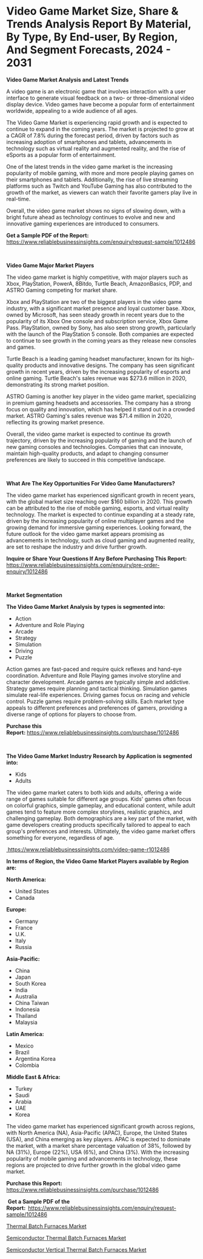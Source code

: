 <p><h1>Video Game Market Size, Share & Trends Analysis Report By Material, By Type, By End-user, By Region, And Segment Forecasts, 2024 - 2031</h1></p><p><strong>Video Game Market Analysis and Latest Trends</strong></p>
<p><p>A video game is an electronic game that involves interaction with a user interface to generate visual feedback on a two- or three-dimensional video display device. Video games have become a popular form of entertainment worldwide, appealing to a wide audience of all ages.</p><p>The Video Game Market is experiencing rapid growth and is expected to continue to expand in the coming years. The market is projected to grow at a CAGR of 7.8% during the forecast period, driven by factors such as increasing adoption of smartphones and tablets, advancements in technology such as virtual reality and augmented reality, and the rise of eSports as a popular form of entertainment.</p><p>One of the latest trends in the video game market is the increasing popularity of mobile gaming, with more and more people playing games on their smartphones and tablets. Additionally, the rise of live streaming platforms such as Twitch and YouTube Gaming has also contributed to the growth of the market, as viewers can watch their favorite gamers play live in real-time.</p><p>Overall, the video game market shows no signs of slowing down, with a bright future ahead as technology continues to evolve and new and innovative gaming experiences are introduced to consumers.</p></p>
<p><strong>Get a Sample PDF of the Report:&nbsp;</strong> <a href="https://www.reliablebusinessinsights.com/enquiry/request-sample/1012486">https://www.reliablebusinessinsights.com/enquiry/request-sample/1012486</a></p>
<p>&nbsp;</p>
<p><strong>Video Game Major Market Players</strong></p>
<p><p>The video game market is highly competitive, with major players such as Xbox, PlayStation, PowerA, 8Bitdo, Turtle Beach, AmazonBasics, PDP, and ASTRO Gaming competing for market share. </p><p>Xbox and PlayStation are two of the biggest players in the video game industry, with a significant market presence and loyal customer base. Xbox, owned by Microsoft, has seen steady growth in recent years due to the popularity of its Xbox One console and subscription service, Xbox Game Pass. PlayStation, owned by Sony, has also seen strong growth, particularly with the launch of the PlayStation 5 console. Both companies are expected to continue to see growth in the coming years as they release new consoles and games.</p><p>Turtle Beach is a leading gaming headset manufacturer, known for its high-quality products and innovative designs. The company has seen significant growth in recent years, driven by the increasing popularity of esports and online gaming. Turtle Beach's sales revenue was $273.6 million in 2020, demonstrating its strong market position.</p><p>ASTRO Gaming is another key player in the video game market, specializing in premium gaming headsets and accessories. The company has a strong focus on quality and innovation, which has helped it stand out in a crowded market. ASTRO Gaming's sales revenue was $71.4 million in 2020, reflecting its growing market presence.</p><p>Overall, the video game market is expected to continue its growth trajectory, driven by the increasing popularity of gaming and the launch of new gaming consoles and technologies. Companies that can innovate, maintain high-quality products, and adapt to changing consumer preferences are likely to succeed in this competitive landscape.</p></p>
<p>&nbsp;</p>
<p><strong>What Are The Key Opportunities For Video Game Manufacturers?</strong></p>
<p><p>The video game market has experienced significant growth in recent years, with the global market size reaching over $160 billion in 2020. This growth can be attributed to the rise of mobile gaming, esports, and virtual reality technology. The market is expected to continue expanding at a steady rate, driven by the increasing popularity of online multiplayer games and the growing demand for immersive gaming experiences. Looking forward, the future outlook for the video game market appears promising as advancements in technology, such as cloud gaming and augmented reality, are set to reshape the industry and drive further growth.</p></p>
<p><strong>Inquire or Share Your Questions If Any Before Purchasing This Report:</strong> <a href="https://www.reliablebusinessinsights.com/enquiry/pre-order-enquiry/1012486">https://www.reliablebusinessinsights.com/enquiry/pre-order-enquiry/1012486</a></p>
<p>&nbsp;</p>
<p><strong>Market Segmentation</strong></p>
<p><strong>The Video Game Market Analysis by types is segmented into:</strong></p>
<p><ul><li>Action</li><li>Adventure and Role Playing</li><li>Arcade</li><li>Strategy</li><li>Simulation</li><li>Driving</li><li>Puzzle</li></ul></p>
<p><p>Action games are fast-paced and require quick reflexes and hand-eye coordination. Adventure and Role Playing games involve storyline and character development. Arcade games are typically simple and addictive. Strategy games require planning and tactical thinking. Simulation games simulate real-life experiences. Driving games focus on racing and vehicle control. Puzzle games require problem-solving skills. Each market type appeals to different preferences and preferences of gamers, providing a diverse range of options for players to choose from.</p></p>
<p><strong>Purchase this Report:&nbsp;</strong><a href="https://www.reliablebusinessinsights.com/purchase/1012486">https://www.reliablebusinessinsights.com/purchase/1012486</a></p>
<p>&nbsp;</p>
<p><strong>The Video Game Market Industry Research by Application is segmented into:</strong></p>
<p><ul><li>Kids</li><li>Adults</li></ul></p>
<p><p>The video game market caters to both kids and adults, offering a wide range of games suitable for different age groups. Kids' games often focus on colorful graphics, simple gameplay, and educational content, while adult games tend to feature more complex storylines, realistic graphics, and challenging gameplay. Both demographics are a key part of the market, with game developers creating products specifically tailored to appeal to each group's preferences and interests. Ultimately, the video game market offers something for everyone, regardless of age.</p></p>
<p><a href="https://www.reliablebusinessinsights.com/video-game-r1012486">&nbsp;https://www.reliablebusinessinsights.com/video-game-r1012486</a></p>
<p><strong>In terms of Region, the Video Game Market Players available by Region are:</strong></p>
<p>
    <p> <strong> North America: </strong>
        <ul>
            <li>United States</li>
            <li>Canada</li>
        </ul>
        </p> 
    <p> <strong> Europe: </strong>
        <ul>
            <li>Germany</li>
            <li>France</li>
            <li>U.K.</li>
            <li>Italy</li>
            <li>Russia</li>
        </ul>
        </p> 
    <p> <strong> Asia-Pacific: </strong>
        <ul>
            <li>China</li>
            <li>Japan</li>
            <li>South Korea</li>
            <li>India</li>
            <li>Australia</li>
            <li>China Taiwan</li>
            <li>Indonesia</li>
            <li>Thailand</li>
            <li>Malaysia</li>
        </ul>
        </p> 
    <p> <strong> Latin America: </strong>
        <ul>
            <li>Mexico</li>
            <li>Brazil</li>
            <li>Argentina Korea</li>
            <li>Colombia</li>
        </ul>
        </p> 
    <p> <strong> Middle East & Africa: </strong>
        <ul>
            <li>Turkey</li>
            <li>Saudi</li>
            <li>Arabia</li>
            <li>UAE</li>
            <li>Korea</li>
        </ul>
    </p>
    </p>
<p><p>The video game market has experienced significant growth across regions, with North America (NA), Asia-Pacific (APAC), Europe, the United States (USA), and China emerging as key players. APAC is expected to dominate the market, with a market share percentage valuation of 38%, followed by NA (31%), Europe (22%), USA (6%), and China (3%). With the increasing popularity of mobile gaming and advancements in technology, these regions are projected to drive further growth in the global video game market.</p></p>
<p><strong>Purchase this Report: </strong><a href="https://www.reliablebusinessinsights.com/purchase/1012486">https://www.reliablebusinessinsights.com/purchase/1012486</a></p>
<p>&nbsp;<strong>Get a Sample PDF of the Report:&nbsp;&nbsp;</strong><a href="https://www.reliablebusinessinsights.com/enquiry/request-sample/1012486">https://www.reliablebusinessinsights.com/enquiry/request-sample/1012486</a></p>
<p><strong></strong></p>
<p><p><a href="https://github.com/mabenkhyari11/Market-Research-Report-List-1/blob/main/thermal-batch-furnaces-market.md">Thermal Batch Furnaces Market</a></p><p><a href="https://github.com/WillieWoodard/Market-Research-Report-List-5/blob/main/semiconductor-thermal-batch-furnaces-market.md">Semiconductor Thermal Batch Furnaces Market</a></p><p><a href="https://github.com/marloy8/Market-Research-Report-List-5/blob/main/semiconductor-vertical-thermal-batch-furnaces-market.md">Semiconductor Vertical Thermal Batch Furnaces Market</a></p></p>
